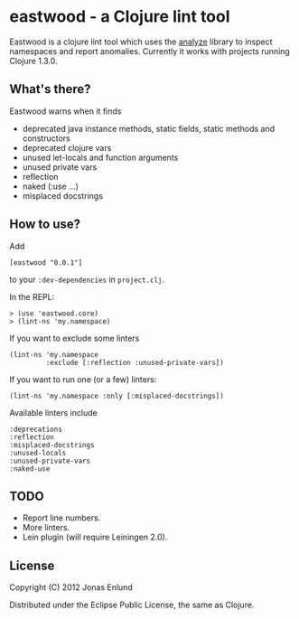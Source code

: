 # eastwood - a Clojure lint tool

Eastwood is a clojure lint tool which uses the
[analyze](https://github.com/frenchy64/analyze) library to inspect
namespaces and report anomalies. Currently it works with projects
running Clojure 1.3.0.

## What's there?

Eastwood warns when it finds 

- deprecated java instance methods, static fields, static methods and
  constructors
- deprecated clojure vars
- unused let-locals and function arguments
- unused private vars
- reflection
- naked (:use ...)
- misplaced docstrings

## How to use?

Add

    [eastwood "0.0.1"]

to your `:dev-dependencies` in `project.clj`.

In the REPL: 

    > (use 'eastwood.core)
    > (lint-ns 'my.namespace)

If you want to exclude some linters

    (lint-ns 'my.namespace 
             :exclude [:reflection :unused-private-vars])

If you want to run one (or a few) linters:

    (lint-ns 'my.namespace :only [:misplaced-docstrings])

Available linters include

    :deprecations 
    :reflection 
    :misplaced-docstrings 
    :unused-locals 
    :unused-private-vars 
    :naked-use

## TODO

- Report line numbers.
- More linters.
- Lein plugin (will require Leiningen 2.0).

## License

Copyright (C) 2012 Jonas Enlund

Distributed under the Eclipse Public License, the same as Clojure.
